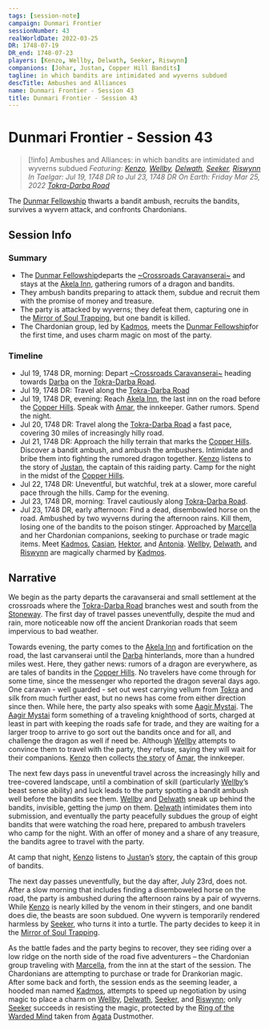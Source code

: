 ```yaml
---
tags: [session-note]
campaign: Dunmari Frontier
sessionNumber: 43
realWorldDate: 2022-03-25
DR: 1748-07-19
DR_end: 1748-07-23
players: [Kenzo, Wellby, Delwath, Seeker, Riswynn]
companions: [Johar, Justan, Copper Hill Bandits]
tagline: in which bandits are intimidated and wyverns subdued
descTitle: Ambushes and Alliances
name: Dunmari Frontier - Session 43
title: Dunmari Frontier - Session 43
---
```

# Dunmari Frontier - Session 43

>[!info] Ambushes and Alliances: in which bandits are intimidated and wyverns subdued
> *Featuring: [Kenzo](<../../../people/pcs/dunmar-fellowship/kenzo.md>), [Wellby](<../../../people/pcs/dunmar-fellowship/wellby.md>), [Delwath](<../../../people/pcs/dunmar-fellowship/delwath.md>), [Seeker](<../../../people/pcs/dunmar-fellowship/seeker.md>), [Riswynn](<../../../people/pcs/dunmar-fellowship/riswynn.md>)*
> *In Taelgar: Jul 19, 1748 DR to Jul 23, 1748 DR*
> *On Earth: Friday Mar 25, 2022*
> *[Tokra-Darba Road](<../../../gazetteer/greater-dunmar/roads/tokra-darba-road.md>)*

The [Dunmar Fellowship](<../../../people/pcs/dunmar-fellowship/dunmar-fellowship.md>) thwarts a bandit ambush, recruits the bandits, survives a wyvern attack, and confronts Chardonians.

## Session Info
### Summary
- The [Dunmar Fellowship](<../../../people/pcs/dunmar-fellowship/dunmar-fellowship.md>)departs the [~Crossroads Caravanserai~](<../../../gazetteer/greater-dunmar/realms/dunmar/central-dunmar/crossroads-caravanserai.md>) and stays at the [Akela Inn](<../../../gazetteer/greater-dunmar/realms/dunmar/central-dunmar/akela-inn.md>), gathering rumors of a dragon and bandits.
- They ambush bandits preparing to attack them, subdue and recruit them with the promise of money and treasure.
- The party is attacked by wyverns; they defeat them, capturing one in the [Mirror of Soul Trapping](<../treasure/mirror-of-soul-trapping.md>), but one bandit is killed. 
- The Chardonian group, led by [Kadmos](<../../../people/chardonians/kadmos.md>), meets the [Dunmar Fellowship](<../../../people/pcs/dunmar-fellowship/dunmar-fellowship.md>)for the first time, and uses charm magic on most of the party.

### Timeline
- Jul 19, 1748 DR, morning: Depart [~Crossroads Caravanserai~](<../../../gazetteer/greater-dunmar/realms/dunmar/central-dunmar/crossroads-caravanserai.md>) heading towards [Darba](<../../../gazetteer/greater-dunmar/realms/dunmar/coastal-dunmar/darba/darba.md>) on the [Tokra-Darba Road](<../../../gazetteer/greater-dunmar/roads/tokra-darba-road.md>). 
- Jul 19, 1748 DR: Travel along the [Tokra-Darba Road](<../../../gazetteer/greater-dunmar/roads/tokra-darba-road.md>)
- Jul 19, 1748 DR, evening: Reach [Akela Inn](<../../../gazetteer/greater-dunmar/realms/dunmar/central-dunmar/akela-inn.md>), the last inn on the road before the [Copper Hills](<../../../gazetteer/greater-dunmar/darba-highlands/copper-hills.md>). Speak with [Amar](<../../../people/dunmari/amar.md>), the innkeeper. Gather rumors. Spend the night. 
- Jul 20, 1748 DR: Travel along the [Tokra-Darba Road](<../../../gazetteer/greater-dunmar/roads/tokra-darba-road.md>) a fast pace, covering 30 miles of increasingly hilly road. 
- Jul 21, 1748 DR: Approach the hilly terrain that marks the [Copper Hills](<../../../gazetteer/greater-dunmar/darba-highlands/copper-hills.md>). Discover a bandit ambush, and ambush the ambushers. Intimidate and bribe them into fighting the rumored dragon together. [Kenzo](<../../../people/pcs/dunmar-fellowship/kenzo.md>) listens to the story of [Justan](<../../../people/dunmari/justan.md>), the captain of this raiding party. Camp for the night in the midst of the [Copper Hills](<../../../gazetteer/greater-dunmar/darba-highlands/copper-hills.md>).
- Jul 22, 1748 DR: Uneventful, but watchful, trek at a slower, more careful pace through the hills. Camp for the evening.
- Jul 23, 1748 DR, morning: Travel cautiously along [Tokra-Darba Road](<../../../gazetteer/greater-dunmar/roads/tokra-darba-road.md>). 
- Jul 23, 1748 DR, early afternoon: Find a dead, disembowled horse on the road. Ambushed by two wyverns during the afternoon rains. Kill them, losing one of the bandits to the poison stinger. Approached by [Marcella](<../../../people/chardonians/marcella.md>) and her Chardonian companions, seeking to purchase or trade magic items. Meet [Kadmos](<../../../people/chardonians/kadmos.md>), [Casian](<../../../people/chardonians/casian.md>), [Hektor](<../../../people/chardonians/hektor.md>), and [Antonia](<../../../people/chardonians/antonia.md>). [Wellby](<../../../people/pcs/dunmar-fellowship/wellby.md>), [Delwath](<../../../people/pcs/dunmar-fellowship/delwath.md>), and [Riswynn](<../../../people/pcs/dunmar-fellowship/riswynn.md>) are magically charmed by [Kadmos](<../../../people/chardonians/kadmos.md>).


## Narrative
We begin as the party departs the caravanserai and small settlement at the crossroads where the [Tokra-Darba Road](<../../../gazetteer/greater-dunmar/roads/tokra-darba-road.md>) branches west and south from the [Stoneway](<../../../gazetteer/greater-dunmar/roads/stoneway.md>). The first day of travel passes uneventfully, despite the mud and rain, more noticeable now off the ancient Drankorian roads that seem impervious to bad weather.

Towards evening, the party comes to the [Akela Inn](<../../../gazetteer/greater-dunmar/realms/dunmar/central-dunmar/akela-inn.md>) and fortification on the road, the last carvanserai until the [Darba](<../../../gazetteer/greater-dunmar/realms/dunmar/coastal-dunmar/darba/darba.md>) hinterlands, more than a hundred miles west. Here, they gather news: rumors of a dragon are everywhere, as are tales of bandits in the [Copper Hills](<../../../gazetteer/greater-dunmar/darba-highlands/copper-hills.md>). No travelers have come through for some time, since the messenger who reported the dragon several days ago. One caravan - well guarded - set out west carrying vellum from [Tokra](<../../../gazetteer/greater-dunmar/realms/dunmar/central-dunmar/tokra/tokra.md>) and silk from much further east, but no news has come from either direction since then. While here, the party also speaks with some [Aagir Mystai](<../../../groups/dunmari-mystery-cults/aagir-mystai.md>). The [Aagir Mystai](<../../../groups/dunmari-mystery-cults/aagir-mystai.md>) form something of a traveling knighthood of sorts, charged at least in part with keeping the roads safe for trade, and they are waiting for a larger troop to arrive to go sort out the bandits once and for all, and challenge the dragon as well if need be. Although [Wellby](<../../../people/pcs/dunmar-fellowship/wellby.md>) attempts to convince them to travel with the party, they refuse, saying they will wait for their companions. [Kenzo](<../../../people/pcs/dunmar-fellowship/kenzo.md>) then collects [the story](<../collected-stories/amar-s-story.md>) of [Amar](<../../../people/dunmari/amar.md>), the innkeeper. 

The next few days pass in uneventful travel across the increasingly hilly and tree-covered landscape, until a combination of skill (particularly [Wellby](<../../../people/pcs/dunmar-fellowship/wellby.md>)’s beast sense ability) and luck leads to the party spotting a bandit ambush well before the bandits see them. [Wellby](<../../../people/pcs/dunmar-fellowship/wellby.md>) and [Delwath](<../../../people/pcs/dunmar-fellowship/delwath.md>) sneak up behind the bandits, invisible, getting the jump on them. [Delwath](<../../../people/pcs/dunmar-fellowship/delwath.md>) intimidates them into submission, and eventually the party peacefully subdues the group of eight bandits that were watching the road here, prepared to ambush travelers who camp for the night. With an offer of money and a share of any treasure, the bandits agree to travel with the party.

At camp that night, [Kenzo](<../../../people/pcs/dunmar-fellowship/kenzo.md>) listens to [Justan](<../../../people/dunmari/justan.md>)’s [story](<../collected-stories/justan-s-story.md>), the captain of this group of bandits. 

The next day passes uneventfully, but the day after, July 23rd, does not. After a slow morning that includes finding a disemboweled horse on the road, the party is ambushed during the afternoon rains by a pair of wyverns. While [Kenzo](<../../../people/pcs/dunmar-fellowship/kenzo.md>) is nearly killed by the venom in their stingers, and one bandit does die, the beasts are soon subdued. One wyvern is temporarily rendered harmless by [Seeker](<../../../people/pcs/dunmar-fellowship/seeker.md>), who turns it into a turtle. The party decides to keep it in the [Mirror of Soul Trapping](<../treasure/mirror-of-soul-trapping.md>). 

As the battle fades and the party begins to recover, they see riding over a low ridge on the north side of the road five adventurers – the Chardonian group traveling with [Marcella](<../../../people/chardonians/marcella.md>), from the inn at the start of the session. The Chardonians are attempting to purchase or trade for Drankorian magic. After some back and forth, the session ends as the seeming leader, a hooded man named [Kadmos](<../../../people/chardonians/kadmos.md>), attempts to speed up negotiation by using magic to place a charm on [Wellby](<../../../people/pcs/dunmar-fellowship/wellby.md>), [Delwath](<../../../people/pcs/dunmar-fellowship/delwath.md>), [Seeker](<../../../people/pcs/dunmar-fellowship/seeker.md>), and [Riswynn](<../../../people/pcs/dunmar-fellowship/riswynn.md>); only [Seeker](<../../../people/pcs/dunmar-fellowship/seeker.md>) succeeds in resisting the magic, protected by the [Ring of the Warded Mind](<../treasure/ring-of-the-warded-mind.md>) taken from [Agata](<../../../people/fey/agata.md>) Dustmother.
